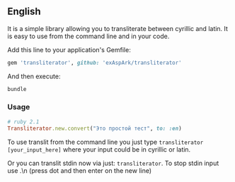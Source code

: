 ## English ##

It is a simple library allowing you to transliterate between cyrillic and latin. It is easy to use from the command line and in your code.

Add this line to your application's Gemfile:

```ruby
gem 'transliterator', github: 'exAspArk/transliterator'
```

And then execute:

```ruby
bundle
```

### Usage ###

```ruby
# ruby 2.1
Transliterator.new.convert("Это простой тест", to: :en)
```

To use translit from the command line you just type <code>transliterator [your_input_here]</code> where your input could be in cyrillic or latin.

Or you can translit stdin now via just: <code>transliterator</code>. To stop stdin input use .\n (press dot and then enter on the new line)
